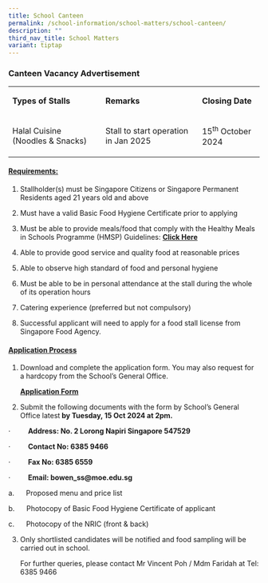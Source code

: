 ```yaml
---
title: School Canteen
permalink: /school-information/school-matters/school-canteen/
description: ""
third_nav_title: School Matters
variant: tiptap
---
```

<h3>Canteen Vacancy Advertisement</h3>
<table style="minWidth: 75px">
<colgroup>
<col>
<col>
<col>
</colgroup>
<tbody>
<tr>
<td rowspan="1" colspan="1">
<p><strong>Types of Stalls</strong>
</p>
</td>
<td rowspan="1" colspan="1">
<p><strong>Remarks</strong>
</p>
</td>
<td rowspan="1" colspan="1">
<p><strong>Closing Date</strong>
</p>
</td>
</tr>
<tr>
<td rowspan="1" colspan="1">
<p>Halal Cuisine (Noodles &amp; Snacks)</p>
</td>
<td rowspan="1" colspan="1">
<p>Stall to start operation in Jan 2025</p>
</td>
<td rowspan="1" colspan="1">
<p>15<sup>th</sup> October 2024</p>
</td>
</tr>
</tbody>
</table>
<h4><strong><u>Requirements:</u></strong></h4>
<ol data-tight="true" class="tight">
<li>
<p>Stallholder(s) must be Singapore Citizens or Singapore Permanent Residents
aged 21 years old and above</p>
</li>
<li>
<p>Must have a valid Basic Food Hygiene Certificate prior to applying</p>
</li>
<li>
<p>Must be able to provide meals/food that comply with the Healthy Meals
in Schools Programme (HMSP) Guidelines: <strong><a href="https://hpb.gov.sg/schools/school-programmes/healthy-meals-in-schools-programme" rel="noopener noreferrer nofollow" target="_blank">Click Here</a></strong>
</p>
</li>
<li>
<p>Able to provide good service and quality food at reasonable prices</p>
</li>
<li>
<p>Able to observe high standard of food and personal hygiene</p>
</li>
<li>
<p>Must be able to be in personal attendance at the stall during the whole
of its operation hours</p>
</li>
<li>
<p>Catering experience (preferred but not compulsory)</p>
</li>
<li>
<p>Successful applicant will need to apply for a food stall license from
Singapore Food Agency.</p>
</li>
</ol>
<h4><strong><u>Application Process</u></strong></h4>
<ol data-tight="true" class="tight">
<li>
<p>Download and complete the application form. You may also request for a
hardcopy from the School’s General Office.</p>
<p><strong><a href="https://www.swisscottagesec.moe.edu.sg/files/School%20Canteen/Application_for_Canteen_Stall_FormBF7_250924.pdf" rel="noopener noreferrer nofollow" target="_blank">Application Form</a></strong>
</p>
</li>
</ol>
<ol start="2" data-tight="true" class="tight">
<li>
<p>Submit the following documents with the form by School’s General Office
latest<strong> by Tuesday, 15 Oct 2024 at 2pm.</strong>
</p>
</li>
</ol>
<p>·&nbsp;&nbsp;&nbsp;&nbsp;&nbsp;&nbsp;&nbsp;&nbsp; <strong>Address: No. 2 Lorong Napiri Singapore 547529</strong>
</p>
<p>·&nbsp;&nbsp;&nbsp;&nbsp;&nbsp;&nbsp;&nbsp;&nbsp; <strong>Contact No: 6385 9466</strong>
</p>
<p>·&nbsp;&nbsp;&nbsp;&nbsp;&nbsp;&nbsp;&nbsp;&nbsp; <strong>Fax No: 6385 6559</strong>
</p>
<p>·&nbsp;&nbsp;&nbsp;&nbsp;&nbsp;&nbsp;&nbsp;&nbsp; <strong>Email:&nbsp;<a rel="noopener noreferrer nofollow" target="_blank">bowen_ss@moe.edu.sg</a></strong>
</p>
<p>a.&nbsp;&nbsp;&nbsp;&nbsp;&nbsp; Proposed menu and price list</p>
<p>b.&nbsp;&nbsp;&nbsp;&nbsp;&nbsp; Photocopy of Basic Food Hygiene Certificate
of applicant</p>
<p>c.&nbsp;&nbsp;&nbsp;&nbsp;&nbsp; Photocopy of the NRIC (front &amp; back)</p>
<p></p>
<ol start="3" data-tight="true" class="tight">
<li>
<p>Only shortlisted candidates will be notified and food sampling will be
carried out in school.</p>
<p></p>
<p>For further queries, please contact Mr Vincent Poh / Mdm Faridah at Tel:
6385 9466</p>
</li>
</ol>
<p></p>